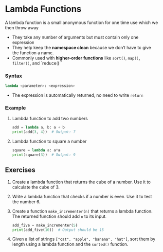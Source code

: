 # Lambda Functions
A lambda function is a small anonymous function for one time use which we then throw away
- They take any number of arguments but must contain only one expression
- They help keep the **namespace clean** because we don’t have to give the function a name.
- Commonly used with **higher-order functions** like `sort()`, `map()`, `filter()`, and `reduce()``
### Syntax
```python
lambda <parameter>: <expression>
```
- The expression is automatically returned, no need to write `return`

### Example
1. Lambda function to add two numbers
    ```python
    add = lambda a, b: a + b
    print(add(3, 4))  # Output: 7
    ```

2. Lambda function to square a number
    ```python
    square = lambda a: a*a
    print(square(3))  # Output: 9
    ```

## Exercises
1. Create a lambda function that returns the cube of a number. Use it to calculate the cube of 3.

2. Write a lambda function that checks if a number is even. Use it to test the number 6.

3. Create a function `make_incrementer(n)` that returns a lambda function. The returned function should add `n` to its input.
    ```python
    add_five = make_incrementer(5)
    print(add_five(10))  # Output should be 15
    ```

4. Given a list of strings `["cat", "apple", "banana", "hat"]`, sort them by length using a lambda function and the `sorted()` function.